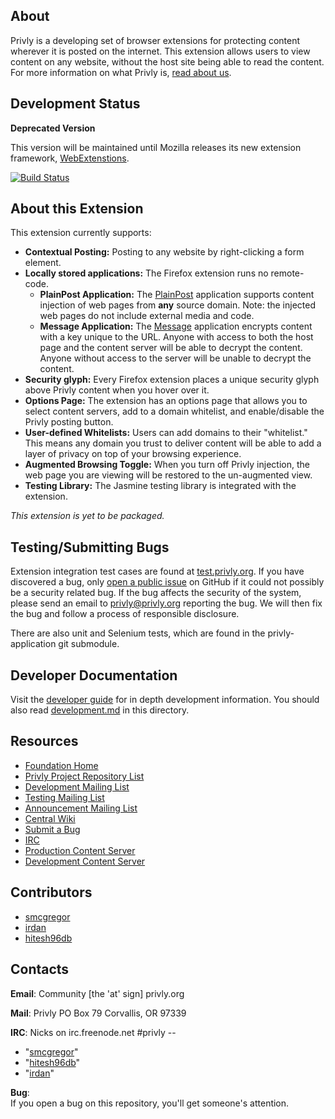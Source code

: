 ## About ##

Privly is a developing set of browser extensions for protecting content wherever it is posted on the internet. This extension allows users to view content on any website, without the host site being able to read the content. For more information on what Privly is, [read about us](https://priv.ly/pages/about).

## Development Status ##

**Deprecated Version**

This version will be maintained until Mozilla releases its new extension framework, [WebExtenstions](https://blog.mozilla.org/addons/2015/08/21/the-future-of-developing-firefox-add-ons/).

[![Build Status](https://travis-ci.org/privly/privly-jetpack.svg)](https://travis-ci.org/privly/privly-jetpack)

## About this Extension ##

This extension currently supports:

* **Contextual Posting:** Posting to any website by right-clicking a form element.
* **Locally stored applications:** The Firefox extension runs no remote-code.
  * **PlainPost Application:** The [PlainPost][PlainPost] application supports content injection of web pages from **any** source domain. Note: the injected web pages do not include external media and code.
  * **Message Application:** The [Message][Message] application encrypts content with a key unique to the URL. Anyone with access to both the host page and the content server will be able to decrypt the content. Anyone without access to the server will be unable to decrypt the content.
* **Security glyph:** Every Firefox extension places a unique security glyph above Privly content when you hover over it.
* **Options Page:** The extension has an options page that allows you to select content servers, add to a domain whitelist, and enable/disable the Privly posting button.
* **User-defined Whitelists:** Users can add domains to their "whitelist." This means any domain you trust to deliver content will be able to add a layer of privacy on top of your browsing experience.
* **Augmented Browsing Toggle:** When you turn off Privly injection, the web page you are viewing will be restored to the un-augmented view.
* **Testing Library:** The Jasmine testing library is integrated with the extension.

*This extension is yet to be packaged.*

## Testing/Submitting Bugs ##

Extension integration test cases are found at [test.privly.org](http://test.privly.org). If you have discovered a bug, only [open a public issue](https://github.com/privly/privly-jetpack/issues/new) on GitHub if it could not possibly be a security related bug. If the bug affects the security of the system, please send an email to privly@privly.org reporting the bug. We will then fix the bug and follow a process of responsible disclosure.

There are also unit and Selenium tests, which are found in the privly-application git submodule.

## Developer Documentation ##

Visit the [developer guide](https://priv.ly/pages/develop) for in depth development information. You should also read [development.md](https://github.com/privly/privly-jetpack/blob/master/development.md) in this directory.

## Resources ##

* [Foundation Home](http://www.privly.org)
* [Privly Project Repository List](https://github.com/privly)
* [Development Mailing List](http://groups.google.com/group/privly)
* [Testing Mailing List](http://groups.google.com/group/privly-test)
* [Announcement Mailing List](http://groups.google.com/group/privly-announce)
* [Central Wiki](https://github.com/privly/privly-organization/wiki)
* [Submit a Bug](http://www.privly.org/content/bug-report)
* [IRC](http://www.privly.org/content/irc)
* [Production Content Server](https://privlyalpha.org)
* [Development Content Server](https://dev.privly.org)

## Contributors ##

* [smcgregor](https://github.com/smcgregor)
* [irdan](https://github.com/irdan)
* [hitesh96db](https://github.com/hitesh96db)

## Contacts ##

**Email**:
Community [the 'at' sign] privly.org

**Mail**:
Privly
PO Box 79
Corvallis, OR 97339

**IRC**:
Nicks on irc.freenode.net #privly --
* "[smcgregor](https://github.com/smcgregor)"
* "[hitesh96db](https://github.com/hitesh96db)"
* "[irdan](https://github.com/irdan)"

**Bug**:  
If you open a bug on this repository, you'll get someone's attention.

[Message]: https://github.com/privly/privly-applications/blob/master/Message/docs/ZeroBin.md "ZeroBins"
[PlainPost]: https://github.com/privly/privly-applications/blob/master/PlainPost/docs/Posts.md "Plain Posts"
